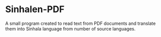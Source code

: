 # Sinhalen-PDF
A small program created to read text from PDF documents and translate them into Sinhala language from number of source languages.
